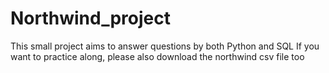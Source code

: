# Northwind_project
This small project aims to answer questions by both Python and SQL
If you want to practice along, please also download the northwind csv file too
